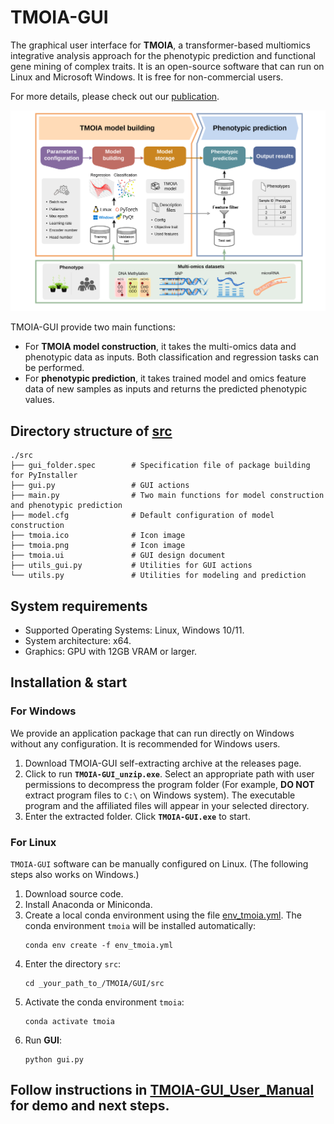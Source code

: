 # TMOIA-GUI

The graphical user interface for **TMOIA**, a transformer-based multiomics integrative analysis approach for the phenotypic prediction and functional gene mining of complex traits.
It is an open-source software that can run on Linux and Microsoft Windows. It is free for non-commercial users.

For more details, please check out our [publication]().

![overview](overview_TMOIA.png)

TMOIA-GUI provide two main functions:
+ For **TMOIA model construction**, it takes the multi-omics data and phenotypic data as inputs. Both classification and regression tasks can be performed.
+ For **phenotypic prediction**, it takes trained model and omics feature data of new samples as inputs and returns the predicted phenotypic values.

## Directory structure of [src](src/)
```
./src
├── gui_folder.spec        # Specification file of package building for PyInstaller
├── gui.py                 # GUI actions
├── main.py                # Two main functions for model construction and phenotypic prediction
├── model.cfg              # Default configuration of model construction
├── tmoia.ico              # Icon image
├── tmoia.png              # Icon image
├── tmoia.ui               # GUI design document
├── utils_gui.py           # Utilities for GUI actions
└── utils.py               # Utilities for modeling and prediction
```

## System requirements
+ Supported Operating Systems: Linux, Windows 10/11.
+ System architecture: x64.
+ Graphics: GPU with 12GB VRAM or larger.

## Installation & start

### For **Windows**

We provide an application package that can run directly on Windows without any configuration. It is recommended for Windows users.

1. Download TMOIA-GUI self-extracting archive at the releases page.
2. Click to run **`TMOIA-GUI_unzip.exe`**. Select an appropriate path with user permissions to decompress the program folder (For example, **DO NOT** extract program files to `C:\` on Windows system). The executable program and the affiliated files will appear in your selected directory.
3. Enter the extracted folder. Click **`TMOIA-GUI.exe`** to start.

### For **Linux**
`TMOIA-GUI` software can be manually configured on Linux. (The following steps also works on Windows.)
1. Download source code.
2. Install Anaconda or Miniconda.
3. Create a local conda environment using the file [env_tmoia.yml](../env_tmoia.yml). The conda environment `tmoia` will be installed automatically:
    ```
    conda env create -f env_tmoia.yml
    ```
4. Enter the directory `src`:
   ```
   cd _your_path_to_/TMOIA/GUI/src
   ```
5. Activate the conda environment `tmoia`:
   ```
   conda activate tmoia
   ```
6. Run **GUI**:
   ```
   python gui.py
   ```

## Follow instructions in [TMOIA-GUI_User_Manual](TMOIA-GUI_User_Manual.pdf) for **demo** and next steps.
